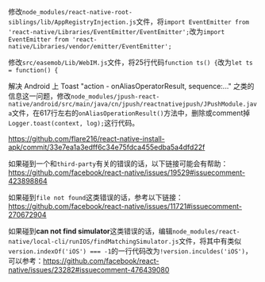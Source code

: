 修改`node_modules/react-native-root-siblings/lib/AppRegistryInjection.js`文件，将`import EventEmitter from 'react-native/Libraries/EventEmitter/EventEmitter';`改为`import EventEmitter from 'react-native/Libraries/vendor/emitter/EventEmitter';`

修改`src/easemob/Lib/WebIM.js`文件，将25行代码`function ts() {`改为`let ts = function() {`

解决 Android 上 Toast "action - onAliasOperatorResult, sequence:..." 之类的信息这一问题，修改`node_modules/jpush-react-native/android/src/main/java/cn/jpush/reactnativejpush/JPushModule.java`文件，在617行左右的`onAliasOperationResult()`方法中，删除或comment掉`Logger.toast(context, log);`这行代码。

https://github.com/flare216/react-native-install-apk/commit/33e7ea1a3edff6c34e75fdca455edba5a4dfd22f

如果碰到一个和`third-party`有关的错误的话，以下链接可能会有帮助：
https://github.com/facebook/react-native/issues/19529#issuecomment-423898864

如果碰到`file not found`这类错误的话，参考以下链接：
https://github.com/facebook/react-native/issues/11721#issuecomment-270672904

如果碰到**can not find simulator**这类错误的话，编辑`node_modules/react-native/local-cli/runIOS/findMatchingSimulator.js`文件，将其中有类似`version.indexOf('iOS') === -1`的一行代码改为`!version.inculdes('iOS')`，可以参考：https://github.com/facebook/react-native/issues/23282#issuecomment-476439080
